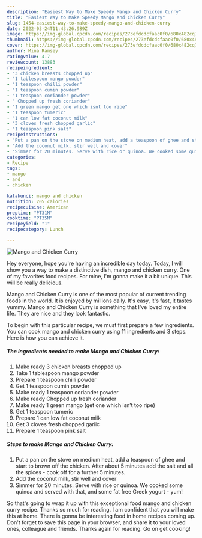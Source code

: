```yaml
---
description: "Easiest Way to Make Speedy Mango and Chicken Curry"
title: "Easiest Way to Make Speedy Mango and Chicken Curry"
slug: 1454-easiest-way-to-make-speedy-mango-and-chicken-curry
date: 2022-03-24T11:43:26.989Z
image: https://img-global.cpcdn.com/recipes/273efdcdcfaac0f0/680x482cq70/mango-and-chicken-curry-recipe-main-photo.jpg
thumbnail: https://img-global.cpcdn.com/recipes/273efdcdcfaac0f0/680x482cq70/mango-and-chicken-curry-recipe-main-photo.jpg
cover: https://img-global.cpcdn.com/recipes/273efdcdcfaac0f0/680x482cq70/mango-and-chicken-curry-recipe-main-photo.jpg
author: Mina Ramsey
ratingvalue: 4.7
reviewcount: 13883
recipeingredient:
- "3 chicken breasts chopped up"
- "1 tablespoon mango powder"
- "1 teaspoon chilli powder"
- "1 teaspoon cumin powder"
- "1 teaspoon coriander powder"
- " Chopped up fresh coriander"
- "1 green mango get one which isnt too ripe"
- "1 teaspoon tumeric"
- "1 can low fat coconut milk"
- "3 cloves fresh chopped garlic"
- "1 teaspoon pink salt"
recipeinstructions:
- "Put a pan on the stove on medium heat, add a teaspoon of ghee and start to brown off the chicken. After about 5 minutes add the salt and all the spices - cook off for a further 5 minutes."
- "Add the coconut milk, stir well and cover"
- "Simmer for 20 minutes. Serve with rice or quinoa. We cooked some quinoa and served with that, and some fat free Greek yogurt - yum!"
categories:
- Recipe
tags:
- mango
- and
- chicken

katakunci: mango and chicken 
nutrition: 205 calories
recipecuisine: American
preptime: "PT31M"
cooktime: "PT35M"
recipeyield: "1"
recipecategory: Lunch

---
```



![Mango and Chicken Curry](https://img-global.cpcdn.com/recipes/273efdcdcfaac0f0/680x482cq70/mango-and-chicken-curry-recipe-main-photo.jpg)

Hey everyone, hope you're having an incredible day today. Today, I will show you a way to make a distinctive dish, mango and chicken curry. One of my favorites food recipes. For mine, I'm gonna make it a bit unique. This will be really delicious.



Mango and Chicken Curry is one of the most popular of current trending foods in the world. It is enjoyed by millions daily. It's easy, it's fast, it tastes yummy. Mango and Chicken Curry is something that I've loved my entire life. They are nice and they look fantastic.


To begin with this particular recipe, we must first prepare a few ingredients. You can cook mango and chicken curry using 11 ingredients and 3 steps. Here is how you can achieve it.

<!--inarticleads1-->

##### The ingredients needed to make Mango and Chicken Curry:

1. Make ready 3 chicken breasts chopped up
1. Take 1 tablespoon mango powder
1. Prepare 1 teaspoon chilli powder
1. Get 1 teaspoon cumin powder
1. Make ready 1 teaspoon coriander powder
1. Make ready  Chopped up fresh coriander
1. Make ready 1 green mango (get one which isn’t too ripe)
1. Get 1 teaspoon tumeric
1. Prepare 1 can low fat coconut milk
1. Get 3 cloves fresh chopped garlic
1. Prepare 1 teaspoon pink salt




<!--inarticleads2-->

##### Steps to make Mango and Chicken Curry:

1. Put a pan on the stove on medium heat, add a teaspoon of ghee and start to brown off the chicken. After about 5 minutes add the salt and all the spices - cook off for a further 5 minutes.
1. Add the coconut milk, stir well and cover
1. Simmer for 20 minutes. Serve with rice or quinoa. We cooked some quinoa and served with that, and some fat free Greek yogurt - yum!




So that's going to wrap it up with this exceptional food mango and chicken curry recipe. Thanks so much for reading. I am confident that you will make this at home. There is gonna be interesting food in home recipes coming up. Don't forget to save this page in your browser, and share it to your loved ones, colleague and friends. Thanks again for reading. Go on get cooking!
